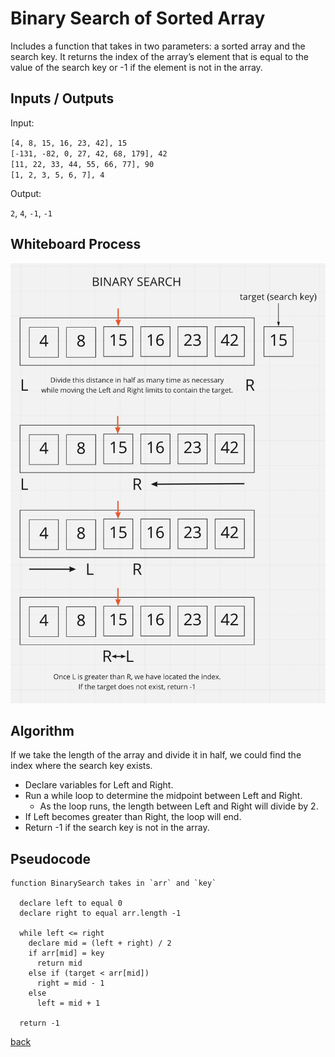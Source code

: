 # Binary Search of Sorted Array

Includes a function that takes in two parameters: a sorted array and the search key. It returns the index of the array’s element that is equal to the value of the search key or -1 if the element is not in the array.

## Inputs / Outputs

Input:

`[4, 8, 15, 16, 23, 42], 15`\
`[-131, -82, 0, 27, 42, 68, 179], 42`\
`[11, 22, 33, 44, 55, 66, 77], 90`\
`[1, 2, 3, 5, 6, 7], 4`

Output:

`2`, `4`, `-1`, `-1`

## Whiteboard Process

![Binary Search of Sorted Array](./binary-search.png)

## Algorithm

If we take the length of the array and divide it in half, we could find the index where the search key exists.

- Declare variables for Left and Right.
- Run a while loop to determine the midpoint between Left and Right.
  - As the loop runs, the length between Left and Right will divide by 2.
- If Left becomes greater than Right, the loop will end.
- Return -1 if the search key is not in the array.

## Pseudocode

```plaintext
function BinarySearch takes in `arr` and `key`

  declare left to equal 0
  declare right to equal arr.length -1

  while left <= right
    declare mid = (left + right) / 2
    if arr[mid] = key
      return mid
    else if (target < arr[mid])
      right = mid - 1
    else
      left = mid + 1
      
  return -1
```


[back](../README.md)

